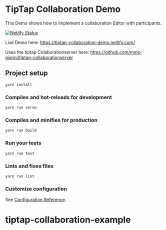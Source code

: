 # TipTap Collaboration Demo

This Demo shows how to implement a collaboration Editor with participants.

[![Netlify Status](https://api.netlify.com/api/v1/badges/a09ae0aa-a7fa-4432-9538-0b0661c2ac03/deploy-status)](https://app.netlify.com/sites/tiptap-collaboration-demo/deploys)

Live Demo here: 
https://tiptap-collaboration-demo.netlify.com/


Uses the tiptap Colaborationserver here: 
https://github.com/mms-gianni/tiptap-collaborationserver 

## Project setup
```
yarn install
```

### Compiles and hot-reloads for development
```
yarn run serve
```

### Compiles and minifies for production
```
yarn run build
```

### Run your tests
```
yarn run test
```

### Lints and fixes files
```
yarn run lint
```

### Customize configuration
See [Configuration Reference](https://cli.vuejs.org/config/).
# tiptap-collaboration-example
